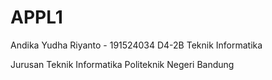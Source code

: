 # APPL1 
Andika Yudha Riyanto - 191524034
D4-2B Teknik Informatika

Jurusan Teknik Informatika
Politeknik Negeri Bandung
